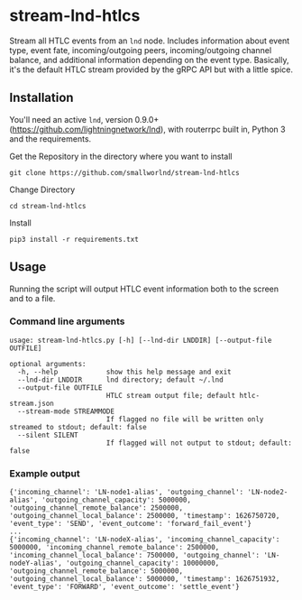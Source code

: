 # stream-lnd-htlcs

Stream all HTLC events from an `lnd` node. Includes information about event type, event fate, incoming/outgoing peers, incoming/outgoing channel balance, and additional information depending on the event type. Basically, it's the default HTLC stream provided by the gRPC API but with a little spice.

## Installation

You'll need an active `lnd`, version 0.9.0+ (https://github.com/lightningnetwork/lnd), with routerrpc built in, Python 3 and the requirements.

Get the Repository in the directory where you want to install
```
git clone https://github.com/smallworlnd/stream-lnd-htlcs
```
Change Directory
```
cd stream-lnd-htlcs
```
Install

```
pip3 install -r requirements.txt
```

## Usage

Running the script will output HTLC event information both to the screen and to a file.

### Command line arguments

```
usage: stream-lnd-htlcs.py [-h] [--lnd-dir LNDDIR] [--output-file OUTFILE]

optional arguments:
  -h, --help            show this help message and exit
  --lnd-dir LNDDIR      lnd directory; default ~/.lnd
  --output-file OUTFILE
                        HTLC stream output file; default htlc-stream.json
  --stream-mode STREAMMODE
                        If flagged no file will be written only streamed to stdout; default: false
  --silent SILENT
                        If flagged will not output to stdout; default: false
```

### Example output

```
{'incoming_channel': 'LN-node1-alias', 'outgoing_channel': 'LN-node2-alias', 'outgoing_channel_capacity': 5000000, 'outgoing_channel_remote_balance': 2500000, 'outgoing_channel_local_balance': 2500000, 'timestamp': 1626750720, 'event_type': 'SEND', 'event_outcome': 'forward_fail_event'}
...
{'incoming_channel': 'LN-nodeX-alias', 'incoming_channel_capacity': 5000000, 'incoming_channel_remote_balance': 2500000, 'incoming_channel_local_balance': 7500000, 'outgoing_channel': 'LN-nodeY-alias', 'outgoing_channel_capacity': 10000000, 'outgoing_channel_remote_balance': 5000000, 'outgoing_channel_local_balance': 5000000, 'timestamp': 1626751932, 'event_type': 'FORWARD', 'event_outcome': 'settle_event'}
```
